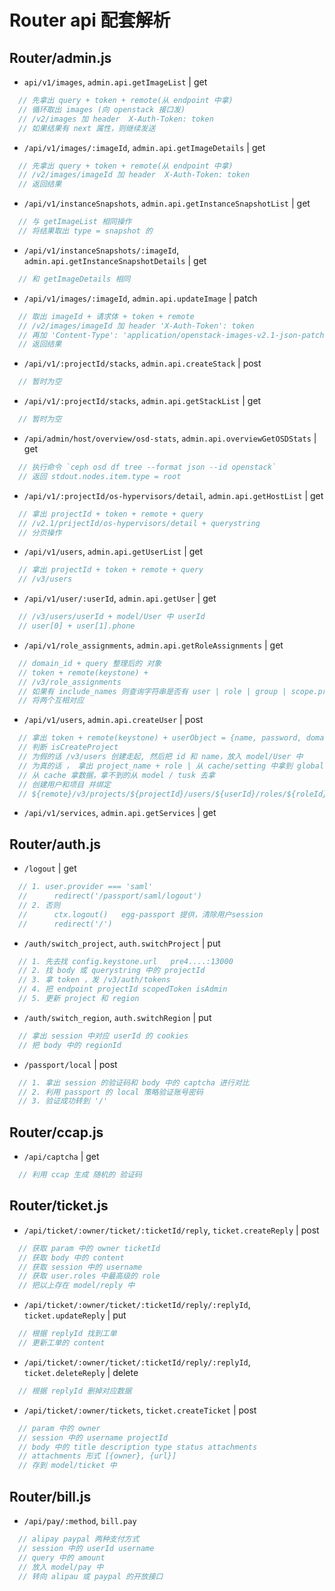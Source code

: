 # Router api 配套解析

## Router/admin.js

* `api/v1/images`, `admin.api.getImageList` | get
```js
  // 先拿出 query + token + remote(从 endpoint 中拿) 
  // 循环取出 images (向 openstack 接口发) 
  // /v2/images 加 header  X-Auth-Token: token
  // 如果结果有 next 属性，则继续发送
```
* `/api/v1/images/:imageId`, `admin.api.getImageDetails` | get
```js
  // 先拿出 query + token + remote(从 endpoint 中拿) 
  // /v2/images/imageId 加 header  X-Auth-Token: token
  // 返回结果
```
* `/api/v1/instanceSnapshots`, `admin.api.getInstanceSnapshotList` | get
```js
  // 与 getImageList 相同操作
  // 将结果取出 type = snapshot 的
```
* `/api/v1/instanceSnapshots/:imageId`, `admin.api.getInstanceSnapshotDetails` | get
```js
  // 和 getImageDetails 相同
```
* `/api/v1/images/:imageId`, `admin.api.updateImage` | patch
```js
  // 取出 imageId + 请求体 + token + remote
  // /v2/images/imageId 加 header 'X-Auth-Token': token
  // 再加 'Content-Type': 'application/openstack-images-v2.1-json-patch'
  // 返回结果
```
* `/api/v1/:projectId/stacks`, `admin.api.createStack` | post
```js
  // 暂时为空
```
* `/api/v1/:projectId/stacks`, `admin.api.getStackList` | get
```js
  // 暂时为空
```
* `/api/admin/host/overview/osd-stats`, `admin.api.overviewGetOSDStats` | get
```js
  // 执行命令 `ceph osd df tree --format json --id openstack`
  // 返回 stdout.nodes.item.type = root
```
* `/api/v1/:projectId/os-hypervisors/detail`, `admin.api.getHostList` | get
```js
  // 拿出 projectId + token + remote + query
  // /v2.1/prijectId/os-hypervisors/detail + querystring
  // 分页操作
```
* `/api/v1/users`, `admin.api.getUserList` | get
```js
  // 拿出 projectId + token + remote + query
  // /v3/users 
```
* `/api/v1/user/:userId`, `admin.api.getUser` | get
```js
  // /v3/users/userId + model/User 中 userId
  // user[0] + user[1].phone
```
* `/api/v1/role_assignments`, `admin.api.getRoleAssignments` | get
```js
  // domain_id + query 整理后的 对象
  // token + remote(keystone) +
  // /v3/role_assignments 
  // 如果有 include_names 则查询字符串是否有 user | role | group | scope.project | scope.domain 的 id 则获取单个，否则获取列表
  // 将两个互相对应
```
* `/api/v1/users`, `admin.api.createUser` | post
```js
  // 拿出 token + remote(keystone) + userObject = {name, password, domain_id, description, email}
  // 判断 isCreateProject 
  // 为假的话 /v3/users 创建走起, 然后把 id 和 name，放入 model/User 中
  // 为真的话 ， 拿出 project_name + role | 从 cache/setting 中拿到 global 和 enable_ldap | 从 model/tusk 取出 app = global, name = enable_ldap 
  // 从 cache 拿数据，拿不到的从 model / tusk 去拿
  // 创建用户和项目 并绑定 
  // ${remote}/v3/projects/${projectId}/users/${userId}/roles/${roleId}
```
* `/api/v1/services`, `admin.api.getServices` | get


## Router/auth.js

* `/logout` | get
```js
  // 1. user.provider === 'saml'
  //      redirect('/passport/saml/logout')
  // 2. 否则 
  //      ctx.logout()   egg-passport 提供，清除用户session
  //      redirect('/')
```
* `/auth/switch_project`, `auth.switchProject` | put
```js
  // 1. 先去找 config.keystone.url   pre4....:13000
  // 2. 找 body 或 querystring 中的 projectId
  // 3. 拿 token ，发 /v3/auth/tokens
  // 4. 把 endpoint projectId scopedToken isAdmin
  // 5. 更新 project 和 region
```
* `/auth/switch_region`, `auth.switchRegion` | put
```js
  // 拿出 session 中对应 userId 的 cookies
  // 把 body 中的 regionId 
```
* `/passport/local` | post
```js
  // 1. 拿出 session 的验证码和 body 中的 captcha 进行对比
  // 2. 利用 passport 的 local 策略验证账号密码
  // 3. 验证成功转到 '/'
```

## Router/ccap.js

* `/api/captcha` | get
```js
  // 利用 ccap 生成 随机的 验证码
```

## Router/ticket.js

* `/api/ticket/:owner/ticket/:ticketId/reply`, `ticket.createReply` | post
```js
  // 获取 param 中的 owner ticketId
  // 获取 body 中的 content
  // 获取 session 中的 username
  // 获取 user.roles 中最高级的 role
  // 把以上存在 model/reply 中
```
* `/api/ticket/:owner/ticket/:ticketId/reply/:replyId`, `ticket.updateReply` | put
```js
  // 根据 replyId 找到工单
  // 更新工单的 content
```
* `/api/ticket/:owner/ticket/:ticketId/reply/:replyId`, `ticket.deleteReply` | delete
```js
  // 根据 replyId 删掉对应数据 
```
* `/api/ticket/:owner/tickets`, `ticket.createTicket` | post
```js
  // param 中的 owner
  // session 中的 username projectId
  // body 中的 title description type status attachments
  // attachments 形式 [{owner}, {url}]
  // 存到 model/ticket 中
```

## Router/bill.js

* `/api/pay/:method`, `bill.pay`
```js
  // alipay paypal 两种支付方式
  // session 中的 userId username
  // query 中的 amount
  // 放入 model/pay 中
  // 转向 alipau 或 paypal 的开放接口
```